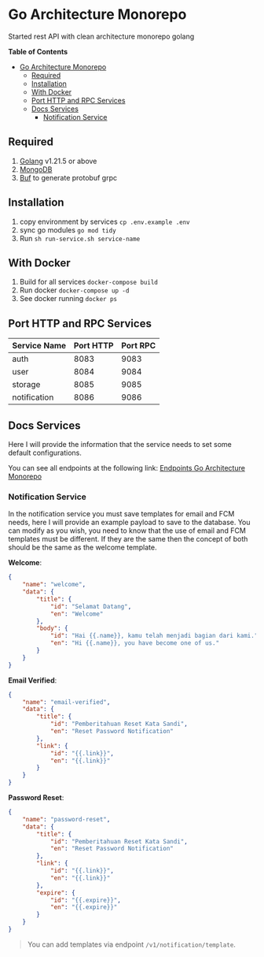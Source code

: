 # Go Architecture Monorepo
Started rest API with clean architecture monorepo golang

**Table of Contents**
- [Go Architecture Monorepo](#go-architecture-monorepo)
	- [Required](#required)
	- [Installation](#installation)
	- [With Docker](#with-docker)
	- [Port HTTP and RPC Services](#port-http-and-rpc-services)
	- [Docs Services](#docs-services)
		- [Notification Service](#notification-service)

## Required
1. [Golang](https://go.dev/) v1.21.5 or above
2. [MongoDB](https://www.mongodb.com/)
3. [Buf](https://docs.buf.build/) to generate protobuf grpc

## Installation
1. copy environment by services `cp .env.example .env`
2. sync go modules `go mod tidy`
3. Run `sh run-service.sh service-name`

## With Docker
1. Build for all services `docker-compose build`
2. Run docker `docker-compose up -d`
3. See docker running `docker ps`

## Port HTTP and RPC Services
| Service Name | Port HTTP | Port RPC |
| :----------- | :-------- | :------- |
| auth         | 8083      | 9083     |
| user         | 8084      | 9084     |
| storage      | 8085      | 9085     |
| notification | 8086      | 9086     |

## Docs Services
Here I will provide the information that the service needs to set some default configurations.

You can see all endpoints at the following link: [Endpoints Go Architecture Monorepo](https://www.postman.com/bold-trinity-430312/workspace/go-architecture-monorepo)

### Notification Service
In the notification service you must save templates for email and FCM needs, here I will provide an example payload to save to the database. You can modify as you wish, you need to know that the use of email and FCM templates must be different. If they are the same then the concept of both should be the same as the welcome template.

**Welcome**:
```json
{
	"name": "welcome",
	"data": {
		"title": {
			"id": "Selamat Datang",
			"en": "Welcome"
		},
		"body": {
			"id": "Hai {{.name}}, kamu telah menjadi bagian dari kami.",
			"en": "Hi {{.name}}, you have become one of us."
		}
	}
}
```

**Email Verified**:
```json
{
	"name": "email-verified",
	"data": {
		"title": {
			"id": "Pemberitahuan Reset Kata Sandi",
			"en": "Reset Password Notification"
		},
		"link": {
			"id": "{{.link}}",
			"en": "{{.link}}"
		}
	}
}
```

**Password Reset**:
```json
{
	"name": "password-reset",
	"data": {
		"title": {
			"id": "Pemberitahuan Reset Kata Sandi",
			"en": "Reset Password Notification"
		},
		"link": {
			"id": "{{.link}}",
			"en": "{{.link}}"
		},
		"expire": {
			"id": "{{.expire}}",
			"en": "{{.expire}}"
		}
	}
}
```

> You can add templates via endpoint `/v1/notification/template`.